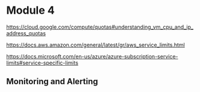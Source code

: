 # Module 4

https://cloud.google.com/compute/quotas#understanding_vm_cpu_and_ip_address_quotas

https://docs.aws.amazon.com/general/latest/gr/aws_service_limits.html

https://docs.microsoft.com/en-us/azure/azure-subscription-service-limits#service-specific-limits

## Monitoring and Alerting
